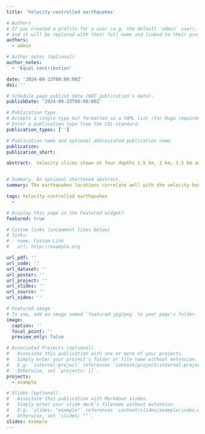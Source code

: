 ```yaml
---
title: 'Velocity-controlled earthquakes'

# Authors
# If you created a profile for a user (e.g. the default `admin` user), write the username (folder name) here
# and it will be replaced with their full name and linked to their profile.
authors:
  - admin

# Author notes (optional)
author_notes:
  - 'Equal contribution'

date: '2024-09-23T00:00:00Z'
doi: ''

# Schedule page publish date (NOT publication's date).
publishDate: '2024-09-23T00:00:00Z'

# Publication type.
# Accepts a single type but formatted as a YAML list (for Hugo requirements).
# Enter a publication type from the CSL standard.
publication_types: ['']

# Publication name and optional abbreviated publication name.
publication: 
publication_short: 

abstract:  Velocity slices shown at four depths 1.5 km, 2 km, 2.5 km and 3 km (mean sea level, MSL). The source mechanisms for those events occurring between 2015 and 2019 with ML>3:0 (blue beachballs with magenta epicenters), and of those between 2019 and 2022 with M>4.0 (black) are shown accompanied by the compressional and tensional axes. The determined depths of the source mechanisms projected to the individual velocity slices are 0–1.75, 1.75–2.25, 2.25–2.75, 2.75–4 km, respectively. In panel (a) the black dots represent the microearthquakes recorded by the two-phased dense arrays from 28 Feb., 2019 to 6 May, 2019. In panel (b), the black curve outlines the Jianwu syncline adapted from Lu et at. (2021), and the red lines indicate the known faults identified from surface traces. In panel (c), the purple boxes indicate the Changning-Zhaotong shale gas field.


# Summary. An optional shortened abstract.
summary: The earthquakes locations correlate well with the velocity boundaries with high velocity gradients.

tags: Velocity-controlled earthquakes
  - 

# Display this page in the Featured widget?
featured: true

# Custom links (uncomment lines below)
# links:
# - name: Custom Link
#   url: http://example.org

url_pdf: ''
url_code: ''
url_dataset: ''
url_poster: ''
url_project: ''
url_slides: ''
url_source: ''
url_video: ''

# Featured image
# To use, add an image named `featured.jpg/png` to your page's folder.
image:
  caption: ''
  focal_point: ''
  preview_only: false

# Associated Projects (optional).
#   Associate this publication with one or more of your projects.
#   Simply enter your project's folder or file name without extension.
#   E.g. `internal-project` references `content/project/internal-project/index.md`.
#   Otherwise, set `projects: []`.
projects:
  - example

# Slides (optional).
#   Associate this publication with Markdown slides.
#   Simply enter your slide deck's filename without extension.
#   E.g. `slides: "example"` references `content/slides/example/index.md`.
#   Otherwise, set `slides: ""`.
slides: example
---
```


